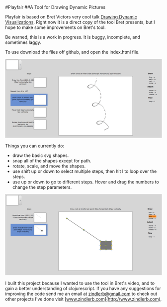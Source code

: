 #Playfair
##A Tool for Drawing Dynamic Pictures

Playfair is based on Bret Victors very cool talk [Drawing Dynamic Visualizations](https://vimeo.com/66085662).
Right now it is a direct copy of the tool Bret presents, but I hope to make some improvements on Bret's tool.

Be warned, this is a work in progress. It is buggy, incomplete, and sometimes laggy.

To use download the files off github, and open the index.html file.

![alt tag](pictures/twirl.png)

Things you can currently do:

- draw the basic svg shapes.
- snap all of the shapes except for path.
- rotate, scale, and move the shapes.
- use shift up or down to select multiple steps, then hit l to loop over the steps.
- use up or down to go to different steps. Hover and drag the numbers to change the step parameters.

![alt tag](pictures/snap.png)

I built this project because I wanted to use the tool in Bret's video, and to gain a better understanding of clojurescript. If you have any suggestions for improving the code send me an email at zindlerb@gmail.com to check out other projects I've done visit [www.zindlerb.com](http://www.zindlerb.com).
